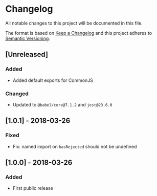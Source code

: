 # Changelog
All notable changes to this project will be documented in this file.

The format is based on [Keep a Changelog](http://keepachangelog.com/en/1.0.0/)
and this project adheres to [Semantic Versioning](http://semver.org/spec/v2.0.0.html).

## [Unreleased]
### Added
- Added default exports for CommonJS

### Changed
- Updated to `@babel/core@7.1.2` and `jest@23.6.0`

## [1.0.1] - 2018-03-26
### Fixed
- Fix: named import on `hasRejected` should not be undefined

## [1.0.0] - 2018-03-26
### Added
- First public release
